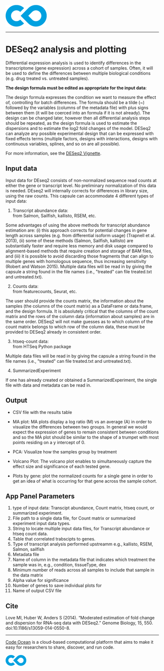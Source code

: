 [![Code Ocean Logo](images/CO_logo_135x72.png)](http://codeocean.com/product)

<hr>

# DESeq2 analysis and plotting

Differential expression analysis is used to identify differences in the transcriptome (gene expression) across a cohort of samples. Often, it will be used to define the differences between multiple biological conditions (e.g. drug treated vs. untreated samples). 

**The design formula must be edited as appropriate for the input data**:

The design formula expresses the condition we want to measure the effect of, controlling for batch differences. The formula should be a tilde (~) followed by the variables (columns of the metadata file) with plus signs between them (it will be coerced into an formula if it is not already). The design can be changed later, however then all differential analysis steps should be repeated, as the design formula is used to estimate the dispersions and to estimate the log2 fold changes of the model. DESeq2 can analyze any possible experimental design that can be expressed with fixed effects terms (multiple factors, designs with interactions, designs with continuous variables, splines, and so on are all possible).


For more information, see the [DESeq2 Vignette](https://bioconductor.org/packages/release/bioc/vignettes/DESeq2/inst/doc/DESeq2.html).


## Input data

Input data for DEseq2 consists of non-normalized sequence read counts at either the gene or transcript level. No preliminary normalization of this data is needed. DEseq2 will internally corrects for differences in library size, using the raw counts. This capsule can accommodate 4 different types of input data: 

1. Transcript abundance data: <br>
from Salmon, Sailfish, kallisto, RSEM, etc. 

Some advantages of using the above methods for transcript abundance estimation are: (i) this approach corrects for potential changes in gene length across samples (e.g. from differential isoform usage) (Trapnell et al. 2013), (ii) some of these methods (Salmon, Sailfish, kallisto) are substantially faster and require less memory and disk usage compared to alignment-based methods that require creation and storage of BAM files, and (iii) it is possible to avoid discarding those fragments that can align to multiple genes with homologous sequence, thus increasing sensitivity (Robert and Watson 2015).  Multiple data files will be read in by giving the capsule a string found in the file names (i.e., "treated" can file treated.txt and untreated.txt). 


2. Counts data: <br>
from featurecounts, Seurat, etc.

The user should provide the counts matrix, the information about the samples (the columns of the count matrix) as a DataFrame or data.frame, and the design formula. It is absolutely critical that the columns of the count matrix and the rows of the column data (information about samples) are in the same order. DESeq2 will not make guesses as to which column of the count matrix belongs to which row of the column data, these must be provided to DESeq2 already in consistent order.


3. htseq-count data: <br>
from HTSeq Python package

Multiple data files will be read in by giving the capsule a string found in the file names (i.e., "treated" can file treated.txt and untreated.txt). 


4. SummarizedExperiment

If one has already created or obtained a SummarizedExperiment, the single file with data and metadata can be read in. 


## Output

- CSV file with the results table

- MA plot: MA plots display a log ratio (M) vs an average (A) in order to visualize the differences between two groups. In general we would expect the expression of genes to remain consistent between conditions and so the MA plot should be similar to the shape of a trumpet with most points residing on a y intercept of 0.

- PCA: Visualize how the samples group by treatment

- Volcano Plot: The volcano plot enables to simultaneously capture the effect size and significance of each tested gene.

- Plots by gene: plot the normalized counts for a single gene in order to get an idea of what is occurring for that gene across the sample cohort.

## App Panel Parameters

1. type of input data: Transcipt abundance, Count matrix, htseq count, or summarized experiment.
2. File path to a single data file, for Count matrix or summarized experiment input data types. 
3. String to locate multiple input data files, for Transcript abundance or htseq count data. 
4. Table that correlated trabscipts to genes. 
5. Type of transcript analysis performed upstreamm e.g., kallisto, RSEM, Salmon, sailfish
6. Metadata file
7. Name of column in the metadata file that indicates which treatment the sample was in, e.g., condition, tissueType, dex
8. Minimum number of reads across all samples to include that sample in the data matrix
9. Alpha value for significance
10. Number of genes to save individual plots for
11. Name of output CSV file


## Cite 

Love MI, Huber W, Anders S (2014). “Moderated estimation of fold change and dispersion for RNA-seq data with DESeq2.” Genome Biology, 15, 550. doi:10.1186/s13059-014-0550-8.



<hr>

[Code Ocean](https://codeocean.com/) is a cloud-based computational platform that aims to make it easy for researchers to share, discover, and run code.<br /><br />
[![Code Ocean Logo](images/CO_logo_68x36.png)](https://www.codeocean.com)